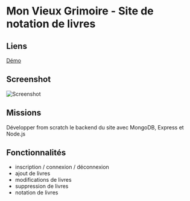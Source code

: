 # Mon Vieux Grimoire - Site de notation de livres 

## Liens

[Démo](https://p7-oc-clement-bartholome.netlify.app/)

## Screenshot 

![Screenshot](https://storage.googleapis.com/github-clementbartholome/project_grimoire.png)

## Missions

Développer from scratch le backend du site avec MongoDB, Express et Node.js

## Fonctionnalités

- inscription / connexion / déconnexion
- ajout de livres
- modifications de livres
- suppression de livres
- notation de livres
